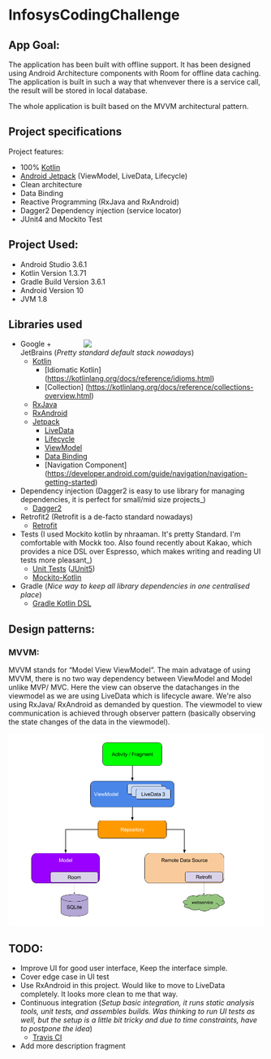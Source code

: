 # InfosysCodingChallenge

## App Goal:
The application has been built with offline support. It has been designed using Android Architecture components with Room for offline data caching. The application is built in such a way that whenvever there is a service call, the result will be stored in local database.

The whole application is built based on the MVVM architectural pattern.

## Project specifications

Project features:

* 100% [Kotlin](https://kotlinlang.org/)
* [Android Jetpack](https://developer.android.com/jetpack) (ViewModel, LiveData, Lifecycle)
* Clean architecture
* Data Binding
* Reactive Programming (RxJava and RxAndroid)
* Dagger2 Dependency injection (service locator)
* JUnit4 and Mockito Test

## Project Used:
* Android Studio 3.6.1
* Kotlin Version 1.3.71
* Gradle Build Version 3.6.1
* Android Version 10
* JVM 1.8

## Libraries used

<img src="screenshots/Infosys.gif" width="336" align="right" hspace="20">

* Google + JetBrains (_Pretty standard default stack nowadays_)
    * [Kotlin](https://kotlinlang.org/)
        * [Idiomatic Kotlin] (https://kotlinlang.org/docs/reference/idioms.html)
        * [Collection] (https://kotlinlang.org/docs/reference/collections-overview.html)
    * [RxJava](https://github.com/ReactiveX/RxAndroid)
    * [RxAndroid](https://github.com/ReactiveX/RxAndroid)
    * [Jetpack](https://developer.android.com/jetpack)
        * [LiveData](https://developer.android.com/topic/libraries/architecture/livedata)
        * [Lifecycle](https://developer.android.com/topic/libraries/architecture/lifecycle)
        * [ViewModel](https://developer.android.com/topic/libraries/architecture/viewmodel)
        * [Data Binding](https://developer.android.com/topic/libraries/data-binding)
        * [Navigation Component] (https://developer.android.com/guide/navigation/navigation-getting-started)
* Dependency injection (Dagger2 is easy to use library for managing dependencies, it is perfect for small/mid size projects_)
    * [Dagger2](https://github.com/google/dagger)
* Retrofit2 (Retrofit is a de-facto standard nowadays)
    * [Retrofit](https://square.github.io/retrofit/)
* Tests (I used Mockito kotlin by nhraaman. It's pretty Standard. I'm comfortable with Mockk too. Also found recently about Kakao, which provides a nice DSL over Espresso, which makes writing and reading UI tests more pleasant_)
    * [Unit Tests](https://en.wikipedia.org/wiki/Unit_testing) ([JUnit5](https://junit.org/junit5/))
    * [Mockito-Kotlin](https://github.com/nhaarman/mockito-kotlin)
* Gradle (_Nice way to keep all library dependencies in one centralised place_)
    * [Gradle Kotlin DSL](https://docs.gradle.org/current/userguide/kotlin_dsl.html)


## Design patterns:
### MVVM:
MVVM stands for “Model View ViewModel”. The main advatage of using MVVM, there is no two way dependency between ViewModel and Model unlike MVP/ MVC. Here the view can observe the datachanges in the viewmodel as we are using LiveData which is lifecycle aware. We're also using RxJava/ RxAndroid as demanded by question. The viewmodel to view communication is achieved through observer pattern (basically observing the state changes of the data in the viewmodel).

<img src="screenshots/chart.png">


 ## TODO:
 - Improve UI for good user interface, Keep the interface simple.
 - Cover edge case in UI test
 - Use RxAndroid in this project. Would like to move to LiveData completely. It looks more clean to me that way.
 - Continuous integration (_Setup basic integration, it runs static analysis tools, unit tests, and assembles builds. Was thinking to run UI tests as well, but the setup is a little bit tricky and due to time constraints, have to postpone the idea_)
    * [Travis CI](https://travis-ci.org/)
 - Add more description fragment
